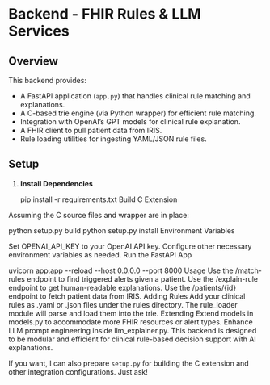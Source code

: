 # Backend - FHIR Rules & LLM Services

## Overview

This backend provides:

- A FastAPI application (`app.py`) that handles clinical rule matching and explanations.
- A C-based trie engine (via Python wrapper) for efficient rule matching.
- Integration with OpenAI’s GPT models for clinical rule explanation.
- A FHIR client to pull patient data from IRIS.
- Rule loading utilities for ingesting YAML/JSON rule files.

## Setup

1. **Install Dependencies**

   pip install -r requirements.txt
Build C Extension

Assuming the C source files and wrapper are in place:

python setup.py build
python setup.py install
Environment Variables

Set OPENAI_API_KEY to your OpenAI API key.
Configure other necessary environment variables as needed.
Run the FastAPI App


uvicorn app:app --reload --host 0.0.0.0 --port 8000
Usage
Use the /match-rules endpoint to find triggered alerts given a patient.
Use the /explain-rule endpoint to get human-readable explanations.
Use the /patients/{id} endpoint to fetch patient data from IRIS.
Adding Rules
Add your clinical rules as .yaml or .json files under the rules directory.
The rule_loader module will parse and load them into the trie.
Extending
Extend models in models.py to accommodate more FHIR resources or alert types.
Enhance LLM prompt engineering inside llm_explainer.py.
This backend is designed to be modular and efficient for clinical rule-based decision support with AI explanations.

If you want, I can also prepare `setup.py` for building the C extension and other integration configurations. Just ask!
